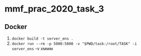 # mmf_prac_2020_task_3

## Docker

1. `docker build -t server_ens .`
2. `docker run --rm -p 5000:5000 -v "$PWD/task:/root/TASK" -i server_ens`
-v хммм
